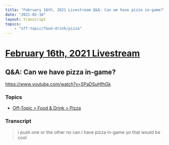 ```yaml
---
title: "February 16th, 2021 Livestream Q&A: Can we have pizza in-game?"
date: "2021-02-16"
layout: transcript
topics:
    - "off-topic/food-drink/pizza"
---
```

# [February 16th, 2021 Livestream](../2021-02-16.md)
## Q&A: Can we have pizza in-game?
https://www.youtube.com/watch?v=SPaDSuHfhGk

### Topics
* [Off-Topic > Food & Drink > Pizza](../topics/off-topic/food-drink/pizza.md)

### Transcript

> i push one or the other no can i have pizza in-game yo that would be cool
